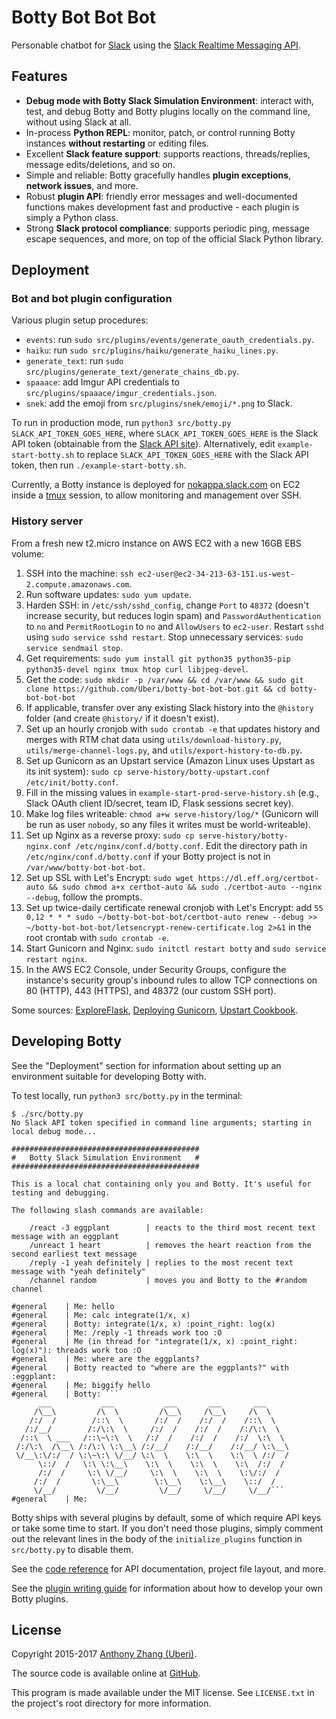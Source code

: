 Botty Bot Bot Bot
=================
Personable chatbot for [Slack](https://slack.com/) using the [Slack Realtime Messaging API](https://api.slack.com/rtm).

Features
--------

* **Debug mode with Botty Slack Simulation Environment**: interact with, test, and debug Botty and Botty plugins locally on the command line, without using Slack at all.
* In-process **Python REPL**: monitor, patch, or control running Botty instances **without restarting** or editing files.
* Excellent **Slack feature support**: supports reactions, threads/replies, message edits/deletions, and so on.
* Simple and reliable: Botty gracefully handles **plugin exceptions**, **network issues**, and more.
* Robust **plugin API**: friendly error messages and well-documented functions makes development fast and productive - each plugin is simply a Python class.
* Strong **Slack protocol compliance**: supports periodic ping, message escape sequences, and more, on top of the official Slack Python library.

Deployment
----------

### Bot and bot plugin configuration

Various plugin setup procedures:

* `events`: run `sudo src/plugins/events/generate_oauth_credentials.py`.
* `haiku`: run `sudo src/plugins/haiku/generate_haiku_lines.py`.
* `generate_text`: run `sudo src/plugins/generate_text/generate_chains_db.py`.
* `spaaace`: add Imgur API credentials to `src/plugins/spaaace/imgur_credentials.json`.
* `snek`: add the emoji from `src/plugins/snek/emoji/*.png` to Slack.

To run in production mode, run `python3 src/botty.py SLACK_API_TOKEN_GOES_HERE`, where `SLACK_API_TOKEN_GOES_HERE` is the Slack API token (obtainable from the [Slack API site](https://api.slack.com/)). Alternatively, edit `example-start-botty.sh` to replace `SLACK_API_TOKEN_GOES_HERE` with the Slack API token, then run `./example-start-botty.sh`.

Currently, a Botty instance is deployed for [nokappa.slack.com](https://nokappa.slack.com/) on EC2 inside a [tmux](https://tmux.github.io/) session, to allow monitoring and management over SSH.

### History server

From a fresh new t2.micro instance on AWS EC2 with a new 16GB EBS volume:

1. SSH into the machine: `ssh ec2-user@ec2-34-213-63-151.us-west-2.compute.amazonaws.com`.
2. Run software updates: `sudo yum update`.
3. Harden SSH: in `/etc/ssh/sshd_config`, change `Port` to `48372` (doesn't increase security, but reduces login spam) and `PasswordAuthentication` to `no` and `PermitRootLogin` to `no` and `AllowUsers` to `ec2-user`. Restart `sshd` using `sudo service sshd restart`. Stop unnecessary services: `sudo service sendmail stop`.
5. Get requirements: `sudo yum install git python35 python35-pip python35-devel nginx tmux htop curl libjpeg-devel`.
6. Get the code: `sudo mkdir -p /var/www && cd /var/www && sudo git clone https://github.com/Uberi/botty-bot-bot-bot.git && cd botty-bot-bot-bot`
7. If applicable, transfer over any existing Slack history into the `@history` folder (and create `@history/` if it doesn't exist).
8. Set up an hourly cronjob with `sudo crontab -e` that updates history and merges with RTM chat data using `utils/download-history.py`, `utils/merge-channel-logs.py`, and `utils/export-history-to-db.py`.
9. Set up Gunicorn as an Upstart service (Amazon Linux uses Upstart as its init system): `sudo cp serve-history/botty-upstart.conf /etc/init/botty.conf`.
10. Fill in the missing values in `example-start-prod-serve-history.sh` (e.g., Slack OAuth client ID/secret, team ID, Flask sessions secret key).
11. Make log files writeable: `chmod a+w serve-history/log/*` (Gunicorn will be run as user `nobody`, so any files it writes must be world-writeable).
12. Set up Nginx as a reverse proxy: `sudo cp serve-history/botty-nginx.conf /etc/nginx/conf.d/botty.conf`. Edit the directory path in `/etc/nginx/conf.d/botty.conf` if your Botty project is not in `/var/www/botty-bot-bot-bot`.
13. Set up SSL with Let's Encrypt: `sudo wget https://dl.eff.org/certbot-auto && sudo chmod a+x certbot-auto && sudo ./certbot-auto --nginx --debug`, follow the prompts.
14. Set up twice-daily certificate renewal cronjob with Let's Encrypt: add `55 0,12 * * * sudo ~/botty-bot-bot-bot/certbot-auto renew --debug >> ~/botty-bot-bot-bot/letsencrypt-renew-certificate.log 2>&1` in the root crontab with `sudo crontab -e`.
15. Start Gunicorn and Nginx: `sudo initctl restart botty` and `sudo service restart nginx`.
16. In the AWS EC2 Console, under Security Groups, configure the instance's security group's inbound rules to allow TCP connections on 80 (HTTP), 443 (HTTPS), and 48372 (our custom SSH port).

Some sources: [ExploreFlask](http://exploreflask.com/en/latest/deployment.html), [Deploying Gunicorn](http://docs.gunicorn.org/en/stable/deploy.html), [Upstart Cookbook](http://upstart.ubuntu.com/cookbook/).

Developing Botty
----------------

See the "Deployment" section for information about setting up an environment suitable for developing Botty with.

To test locally, run `python3 src/botty.py` in the terminal:

    $ ./src/botty.py
    No Slack API token specified in command line arguments; starting in local debug mode...

    ##########################################
    #   Botty Slack Simulation Environment   #
    ##########################################

    This is a local chat containing only you and Botty. It's useful for testing and debugging.

    The following slash commands are available:

        /react -3 eggplant        | reacts to the third most recent text message with an eggplant
        /unreact 1 heart          | removes the heart reaction from the second earliest text message
        /reply -1 yeah definitely | replies to the most recent text message with "yeah definitely"
        /channel random           | moves you and Botty to the #random channel

    #general    | Me: hello
    #general    | Me: calc integrate(1/x, x)
    #general    | Botty: integrate(1/x, x) :point_right: log(x)
    #general    | Me: /reply -1 threads work too :O
    #general    | Me (in thread for "integrate(1/x, x) :point_right: log(x)"): threads work too :O
    #general    | Me: where are the eggplants?
    #general    | Botty reacted to "where are the eggplants?" with :eggplant:
    #general    | Me: biggify hello
    #general    | Botty: ```
          ___           ___           ___       ___       ___     
         /\__\         /\  \         /\__\     /\__\     /\  \    
        /:/  /        /::\  \       /:/  /    /:/  /    /::\  \   
       /:/__/        /:/\:\  \     /:/  /    /:/  /    /:/\:\  \  
      /::\  \ ___   /::\~\:\  \   /:/  /    /:/  /    /:/  \:\  \ 
     /:/\:\  /\__\ /:/\:\ \:\__\ /:/__/    /:/__/    /:/__/ \:\__\
     \/__\:\/:/  / \:\~\:\ \/__/ \:\  \    \:\  \    \:\  \ /:/  /
          \::/  /   \:\ \:\__\    \:\  \    \:\  \    \:\  /:/  / 
          /:/  /     \:\ \/__/     \:\  \    \:\  \    \:\/:/  /  
         /:/  /       \:\__\        \:\__\    \:\__\    \::/  /   
         \/__/         \/__/         \/__/     \/__/     \/__/```
    #general    | Me: 

Botty ships with several plugins by default, some of which require API keys or take some time to start. If you don't need those plugins, simply comment out the relevant lines in the body of the `initialize_plugins` function in `src/botty.py` to disable them.

See the [code reference](https://github.com/Uberi/botty-bot-bot-bot/blob/master/docs/reference.md) for API documentation, project file layout, and more.

See the [plugin writing guide](https://github.com/Uberi/botty-bot-bot-bot/blob/master/docs/writing-plugins.md) for information about how to develop your own Botty plugins.

License
-------

Copyright 2015-2017 [Anthony Zhang (Uberi)](https://anthony-zhang.me).

The source code is available online at [GitHub](https://github.com/Uberi/botty-bot-bot-bot).

This program is made available under the MIT license. See ``LICENSE.txt`` in the project's root directory for more information.
